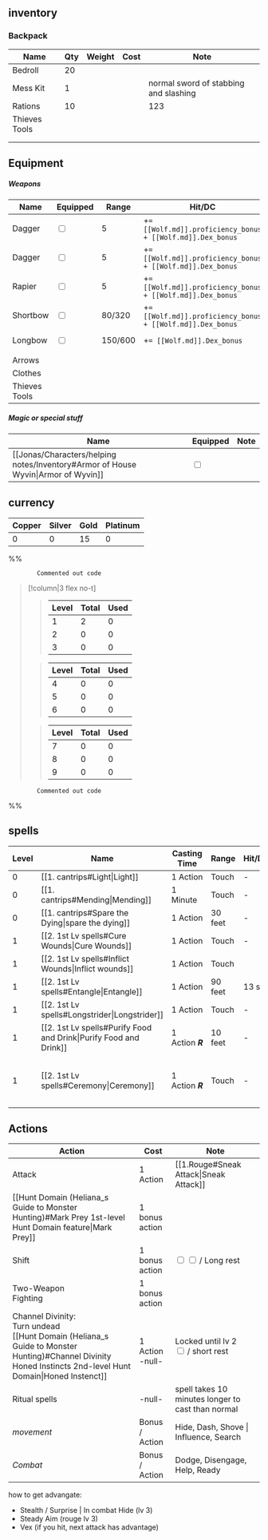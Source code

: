 
## inventory

### Backpack

| Name          | Qty | Weight | Cost | Note                                  |
| ------------- | --- | ------ | ---- | ------------------------------------- |
| Bedroll       | 20  |        |      |                                       |
| Mess Kit      | 1   |        |      | normal sword of stabbing and slashing |
| Rations       | 10  |        |      | 123                                   |
| Thieves Tools |     |        |      |                                       |
|               |     |        |      |                                       |
|               |     |        |      |                                       |

## Equipment
##### Weapons
| Name          | Equipped                          | Range   | Hit/DC                                                     | Damage                        | Mastery | Note |
| ------------- | --------------------------------- | ------- | ---------------------------------------------------------- | ----------------------------- | ------- | ---- |
| Dagger        | <input type="checkbox" unchecked> | 5       | +`= [[Wolf.md]].proficiency_bonus + [[Wolf.md]].Dex_bonus` | 1d4+`= [[Wolf.md]].Dex_bonus` |         |      |
| Dagger        | <input type="checkbox" unchecked> | 5       | +`= [[Wolf.md]].proficiency_bonus + [[Wolf.md]].Dex_bonus` | 1d4+`= [[Wolf.md]].Dex_bonus` |         |      |
| Rapier        | <input type="checkbox" unchecked> | 5       | +`= [[Wolf.md]].proficiency_bonus + [[Wolf.md]].Dex_bonus` | 1d8+`= [[Wolf.md]].Dex_bonus` | **Vex** |      |
| Shortbow      | <input type="checkbox" unchecked> | 80/320  | +`= [[Wolf.md]].proficiency_bonus + [[Wolf.md]].Dex_bonus` | 1d6+`= [[Wolf.md]].Dex_bonus` | **Vex** |      |
| Longbow       | <input type="checkbox" unchecked> | 150/600 | +`= [[Wolf.md]].Dex_bonus`                                 | 1d8+`= [[Wolf.md]].Dex_bonus` | Slow    |      |
|               |                                   |         |                                                            |                               |         |      |
| Arrows        |                                   |         |                                                            |                               |         |      |
| Clothes       |                                   |         |                                                            |                               |         |      |
| Thieves Tools |                                   |         |                                                            |                               |         |      |

##### Magic or special stuff

| Name                                                                              | Equipped                          | Note |
| --------------------------------------------------------------------------------- | --------------------------------- | ---- |
| [[Jonas/Characters/helping notes/Inventory#Armor of House Wyvin\|Armor of Wyvin]] | <input type="checkbox" unchecked> |      |

## currency

| Copper | Silver | Gold | Platinum |
| ------ | ------ | ---- | -------- |
| 0      | 0      | 15   | 0        |


%%

			Commented out code
>[!column|3 flex no-t]
>>| Level | Total | Used |
>>| ----- | ----- | ---- |
>>| 1 | 2 | 0 |
>>| 2 | 0 | 0 |
>>| 3 | 0 | 0 |
>
>>| Level | Total | Used |
>>| ----- | ----- | ---- |
>>| 4 | 0 | 0 |
>>| 5 | 0 | 0 |
>>| 6 | 0 | 0 |
>
>>| Level | Total | Used |
>>| ----- | ----- | ---- |
>>| 7 | 0 | 0 |
>>| 8 | 0 | 0 |
>>| 9 | 0 | 0 |

			Commented out code

%%
## spells
| Level | Name                                                              | Casting Time     | Range   | Hit/DC | Effect                                 | Duration       | Components |
| ----- | ----------------------------------------------------------------- | ---------------- | ------- | ------ | -------------------------------------- | -------------- | ---------- |
| 0     | [[1. cantrips#Light\|Light]]                                      | 1 Action         | Touch   | -      |                                        | 1 hour         | V, M       |
| 0     | [[1. cantrips#Mending\|Mending]]                                  | 1 Minute         | Touch   | -      |                                        | Instant        | V, S, M    |
| 0     | [[1. cantrips#Spare the Dying\|spare the dying]]                  | 1 Action         | 30 feet | -      |                                        | Up to 1 minute | V          |
| 1     | [[2. 1st Lv spells#Cure Wounds\|Cure Wounds]]                     | 1 Action         | Touch   | -      |                                        | Instant        | V, S       |
| 1     | [[2. 1st Lv spells#Inflict Wounds\|Inflict wounds]]               | 1 Action         | Touch   |        |                                        | Instant        | V,S        |
| 1     | [[2. 1st Lv spells#Entangle\|Entangle]]                           | 1 Action         | 90 feet | 13 str | Bind                                   | up to 1 minute | C, V, S    |
| 1     | [[2. 1st Lv spells#Longstrider\|Longstrider]]                     | 1 Action         | Touch   | -      |                                        | 1 hour         | V, S, M    |
| 1     | [[2. 1st Lv spells#Purify Food and Drink\|Purify Food and Drink]] | 1 Action **_R_** | 10 feet | -      |                                        | Instant        | V, S       |
| 1     | [[2. 1st Lv spells#Ceremony\|Ceremony]]                           | 1 Action **_R_** | Touch   | -      | funeral, Bless water, Dedication 1 min | Instant        | V, S, M    |

## Actions

| Action                                                                                                                                                          | Cost                   | Note                                                                            |
| --------------------------------------------------------------------------------------------------------------------------------------------------------------- | ---------------------- | ------------------------------------------------------------------------------- |
| Attack                                                                                                                                                          | 1 Action               | [[1.Rouge#Sneak Attack\|Sneak Attack]]                                          |
| [[Hunt Domain (Heliana_s Guide to Monster Hunting)#Mark Prey 1st-level Hunt Domain feature\|Mark Prey]]                                                         | 1 bonus action         |                                                                                 |
| Shift                                                                                                                                                           | 1 bonus action         | <input type="checkbox" unchecked> <input type="checkbox" unchecked> / Long rest |
| Two-Weapon <br>Fighting<br>                                                                                                                                     | 1 bonus action         |                                                                                 |
| Channel Divinity:<br>Turn undead<br>[[Hunt Domain (Heliana_s Guide to Monster Hunting)#Channel Divinity Honed Instincts 2nd-level Hunt Domain\|Honed Instenct]] | <br>1 Action<br>-null- | Locked until lv 2<br><input type="checkbox" unchecked> / short rest             |
| Ritual spells                                                                                                                                                   | -null-                 | spell takes 10 minutes longer to cast than normal                               |
| *movement*                                                                                                                                                      | Bonus / Action         | Hide, Dash, Shove \| Influence, Search                                          |
| *Combat*                                                                                                                                                        | Bonus / Action         | Dodge, Disengage, Help, Ready                                                   |
 how to get advangate:
 - Stealth / Surprise  | In combat Hide (lv 3)
 - Steady Aim (rouge lv 3)
 - Vex (if you hit, next attack has advantage)


